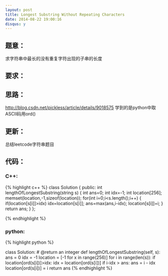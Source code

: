 ```yaml
---
layout: post
title: Longest Substring Without Repeating Characters
date: 2014-08-22 19:00:16
disqus: y
---
```


## 题意：
求字符串中最长的没有重复字符出现的子串的长度

## 要求：


## 思路：
http://blog.csdn.net/pickless/article/details/9018575
学到的是python中取ASCII码用ord()

## 更新：
总结leetcode字符串题目

## 代码：

### C++:

{% highlight c++ %}
class Solution {
public:
    int lengthOfLongestSubstring(string s) {
        int ans=0;
        int idx=-1;
        int location[256];
        memset(location,-1,sizeof(location));
        for(int i=0;i<s.length();i++)
        {
            if(location[s[i]]>idx)
                idx=location[s[i]];
            ans=max(ans,i-idx);
            location[s[i]]=i;
        }
        return ans;
    }
};


 {% endhighlight %}
### python:

{% highlight python %}

class Solution:
    # @return an integer
    def lengthOfLongestSubstring(self, s):
        ans = 0
        idx = -1
        location = [-1 for x in range(256)]
        for i in range(len(s)):
            if location[ord(s[i])]>idx:
                idx = location[ord(s[i])]
            if i-idx > ans:
                ans = i - idx
            location[ord(s[i])] = i
        return ans
 {% endhighlight %}
